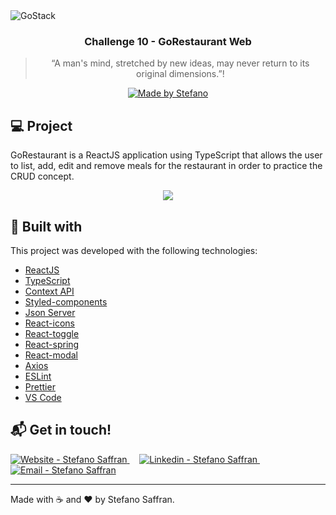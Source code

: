 <img alt="GoStack" src="https://res.cloudinary.com/stefanosaffran/image/upload/v1586943536/d32tomvl6x8onypta01h.png" />

<h3 align="center">
  Challenge 10 - GoRestaurant Web
</h3>

<blockquote align="center">“A man's mind, stretched by new ideas, may never return to its original dimensions.”!</blockquote>

<p align="center">
  <a href="stefanosaffran.com">
    <img alt="Made by Stefano" src="https://img.shields.io/badge/made%20by-Stefano Saffran-%2304D361">
  </a>
</p>

## :computer: Project

GoRestaurant is a ReactJS application using TypeScript that allows the user to list, add, edit and remove meals for the restaurant in order to practice the CRUD concept.

<p align="center">
  <img src="https://res.cloudinary.com/stefanosaffran/image/upload/v1591006459/GoStack/sloxxlcdsb7xxkuydywl.gif">

## :rocket: Built with

This project was developed with the following technologies:

-   [ReactJS](https://reactjs.org/)
-   [TypeScript](https://github.com/microsoft/TypeScript)
-   [Context API](https://reactjs.org/docs/context.html)
-   [Styled-components](https://www.styled-components.com/)
-   [Json Server](https://github.com/typicode/json-server)
-   [React-icons](https://react-icons.netlify.com/)
-   [React-toggle](https://github.com/aaronshaf/react-toggle)
-   [React-spring](https://www.react-spring.io/)
-   [React-modal](https://github.com/reactjs/react-modal)
-   [Axios](https://github.com/axios/axios)
-   [ESLint](https://eslint.org/)
-   [Prettier](https://prettier.io/)
-   [VS Code](https://code.visualstudio.com/)


## :mailbox_with_mail: Get in touch!

<a href="https://stefanosaffran.com" target="_blank" >
  <img alt="Website - Stefano Saffran" src="https://img.shields.io/badge/Website--%23F8952D?style=social">
</a>&nbsp;&nbsp;&nbsp;
<a href="https://www.linkedin.com/in/stefanosaffran/" target="_blank" >
  <img alt="Linkedin - Stefano Saffran" src="https://img.shields.io/badge/Linkedin--%23F8952D?style=social&logo=linkedin">
</a>&nbsp;&nbsp;&nbsp;
<a href="mailto:stefanoas@gmail.com" target="_blank" >
  <img alt="Email - Stefano Saffran" src="https://img.shields.io/badge/Email--%23F8952D?style=social&logo=gmail">
</a>

---

Made with :coffee: and ❤️ by Stefano Saffran.
